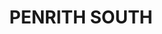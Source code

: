 ---
lastmod: '2025-04-06T06:05:20+00:00'
latitude: -33.755476
layout: suburb
longitude: 150.678551
postcode: '2750'
state: NSW
title: PENRITH SOUTH
url: /nsw/penrith-south/
---